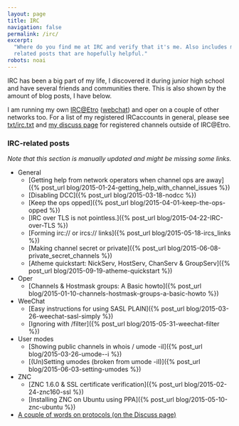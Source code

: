 ```yaml
---
layout: page
title: IRC
navigation: false
permalink: /irc/
excerpt:
  "Where do you find me at IRC and verify that it's me. Also includes my IRC
  related posts that are hopefully helpful."
robots: noai
---
```


IRC has been a big part of my life, I discovered it during junior high school
and have several friends and communities there. This is also shown by the amount
of blog posts, I have below.

I am running my own [IRC@Etro](ircs://etro.mikaela.info:6697/#mikaela.info)
([webchat](https://irc.etro.mikaela.info/)) and oper on a couple of other
networks too. For a list of my registered IRCaccounts in general, please see
[txt/irc.txt](/txt/irc.txt) and [my discuss page](/discuss) for registered
channels outside of IRC@Etro.

### IRC-related posts

_Note that this section is manually updated and might be missing some links._

- General
  - [Getting help from network operators when channel ops are
    away]({% post_url blog/2015-01-24-getting_help_with_channel_issues %})
  - [Disabling DCC]({% post_url blog/2015-03-18-nodcc %})
  - [Keep the ops opped]({% post_url blog/2015-04-01-keep-the-ops-opped %})
  - [IRC over TLS is not
    pointless.]({% post_url blog/2015-04-22-IRC-over-TLS %})
  - [Forming irc:// or ircs:// links]({% post_url blog/2015-05-18-ircs_links %})
  - [Making channel secret or
    private]({% post_url blog/2015-06-08-private_secret_channels %})
  - [Atheme quickstart: NickServ, HostServ, ChanServ &
    GroupServ]({% post_url blog/2015-09-19-atheme-quickstart %})
- Oper
  - [Channels & Hostmask groups: A Basic
    howto]({% post_url blog/2015-01-10-channels-hostmask-groups-a-basic-howto %})
- WeeChat
  - [Easy instructions for using SASL
    PLAIN]({% post_url blog/2015-03-26-weechat-sasl-simply %})
  - [Ignoring with /filter]({% post_url blog/2015-05-31-weechat-filter %})
- User modes
  - [Showing public channels in whois / umode
    -iI]({% post_url blog/2015-03-26-umode--i %})
  - [(Un)Setting umodes (broken from umode
    -iI)]({% post_url blog/2015-06-03-setting-umodes %})
- ZNC
  - [ZNC 1.6.0 & SSL certificate
    verification]({% post_url blog/2015-02-24-znc160-ssl %})
  - [Installing ZNC on Ubuntu using
    PPA]({% post_url blog/2015-05-10-znc-ubuntu %})
- [A couple of words on protocols (on the Discuss page)](/discuss.html#a-couple-of-words-on-protocols)
